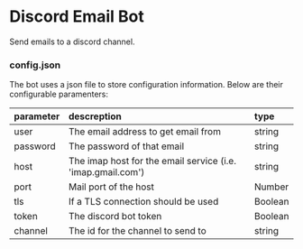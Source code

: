 # Discord Email Bot
Send emails to a discord channel. 

### config.json
The bot uses a json file to store configuration information. Below are their configurable paramenters:

| parameter   |      descreption                    |  type   |
|-------------|:------------------------------------|:--------|
| user        | The email address to get email from | string  |
| password    | The password of that email          | string  |
| host        | The imap host for the email service (i.e. 'imap.gmail.com') | string |
| port        | Mail port of the host               | Number  |
| tls         | If a TLS connection should be used  | Boolean |
| token       | The discord bot token               | Boolean |
| channel     | The id for the channel to send to    | string  |
